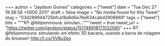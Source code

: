
+++
author = "Jaydson Gomes"
categories = ["tweet"]
date = "Tue Dec 27 19:38:56 +0000 2011"
draft = false
image = "No media found for this Tweet"
slug = "03d289944725bfca18a9d5e76e634cabd2908669"
tags = ["tweet"]
title = """RT @felipenmoura: simulan..."""
tweet = true
tweet_url = "https://twitter.com/jaydson/status/151748918173122560"
+++
RT @felipenmoura: simulando um efeito 3D bacana, usando a barra de rolagem do browser! http://t.co/1jV8u2eo
